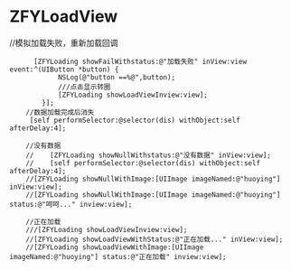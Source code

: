 # ZFYLoadView
 //模拟加载失败，重新加载回调
  <pre><code>      [ZFYLoading showFailWithstatus:@"加载失败" inView:view event:^(UIButton *button) {
            NSLog(@"button ==%@",button);
            ///点击显示转圈
            [ZFYLoading showLoadViewInview:view];
        }];
    //数据加载完成后消失
     [self performSelector:@selector(dis) withObject:self afterDelay:4];

    //没有数据
    //    [ZFYLoading showNullWithstatus:@"没有数据" inView:view];
    //    [self performSelector:@selector(dis) withObject:self afterDelay:4];
    //[ZFYLoading showNullWithImage:[UIImage imageNamed:@"huoying"] inView:view];
    //[ZFYLoading showNullWithImage:[UIImage imageNamed:@"huoying"] status:@"呵呵..." inview:view];
    
    //正在加载
    ///[ZFYLoading showLoadViewInview:view];
    //[ZFYLoading showLoadViewWithStatus:@"正在加载..." inView:view];
    //[ZFYLoading showLoadViewWithImage:[UIImage imageNamed:@"huoying"] status:@"正在加载" inview:view];
</code></pre>



